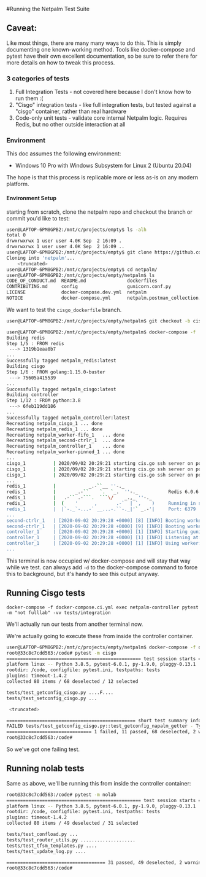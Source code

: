 #Running the Netpalm Test Suite

## Caveat:
Like most things, there are many many ways to do this.  This is simply documenting one known-working method.  Tools like
docker-compose and pytest have their own excellent documentation, so be sure to refer there for more details on how to 
tweak this process.

### 3 categories of tests
1. Full Integration Tests - not covered here because I don't know how to run them :(
2. "Cisgo" integration tests - like full integration tests, but tested against a "cisgo" container, 
rather than real hardware
3. Code-only unit tests - validate core internal Netpalm logic.  Requires Redis, but no other outside interaction at all

### Environment
This doc assumes the following environment:
* Windows 10 Pro with Windows Subsystem for Linux 2 (Ubuntu 20.04)

The hope is that this process is replicable more or less as-is on any modern platform.

#### Environment Setup
starting from scratch, clone the netpalm repo and checkout the branch or commit you'd like to test:
```bash
user@LAPTOP-6PM8GPB2:/mnt/c/projects/empty$ ls -alh
total 0
drwxrwxrwx 1 user user 4.0K Sep  2 16:09 .
drwxrwxrwx 1 user user 4.0K Sep  2 16:09 ..
user@LAPTOP-6PM8GPB2:/mnt/c/projects/empty$ git clone https://github.com/tbotnz/netpalm.git
Cloning into 'netpalm'...
    <truncated>
user@LAPTOP-6PM8GPB2:/mnt/c/projects/empty$ cd netpalm/
user@LAPTOP-6PM8GPB2:/mnt/c/projects/empty/netpalm$ ls
CODE_OF_CONDUCT.md  README.md               dockerfiles                      pytest.ini              worker.py
CONTRIBUTING.md     config                  gunicorn.conf.py                 redis_gen_new_certs.sh
LICENSE             docker-compose.dev.yml  netpalm                          static
NOTICE              docker-compose.yml      netpalm.postman_collection.json  tests
```

We want to test the `cisgo_dockerfile` branch.
```bash
user@LAPTOP-6PM8GPB2:/mnt/c/projects/empty/netpalm$ git checkout -b cisgo_dockerfile origin/cisgo_dockerfile
```

```bash
user@LAPTOP-6PM8GPB2:/mnt/c/projects/empty/netpalm$ docker-compose -f ./docker-compose.dev.yml up --build --force-recreate -V
Building redis
Step 1/5 : FROM redis
 ---> 1319b1eaa0b7
...
Successfully tagged netpalm_redis:latest
Building cisgo
Step 1/6 : FROM golang:1.15.0-buster
 ---> 75605a415539
...
Successfully tagged netpalm_cisgo:latest
Building controller
Step 1/12 : FROM python:3.8
 ---> 6feb119dd186
...
Successfully tagged netpalm_controller:latest
Recreating netpalm_cisgo_1 ... done
Recreating netpalm_redis_1 ... done
Recreating netpalm_worker-fifo_1   ... done
Recreating netpalm_second-ctrlr_1  ... done
Recreating netpalm_controller_1    ... done
Recreating netpalm_worker-pinned_1 ... done
...
cisgo_1          | 2020/09/02 20:29:21 starting cis.go ssh server on port :10000
cisgo_1          | 2020/09/02 20:29:21 starting cis.go ssh server on port :10028
cisgo_1          | 2020/09/02 20:29:21 starting cis.go ssh server on port :10016
...
redis_1          |            _.-``__ ''-._
redis_1          |       _.-``    `.  `_.  ''-._           Redis 6.0.6 (00000000/0) 64 bit
redis_1          |   .-`` .-```.  ```\/    _.,_ ''-._
redis_1          |  (    '      ,       .-`  | `,    )     Running in standalone mode
redis_1          |  |`-._`-...-` __...-.``-._|'` _.-'|     Port: 6379
...
second-ctrlr_1   | [2020-09-02 20:29:28 +0000] [8] [INFO] Booting worker with pid: 8
second-ctrlr_1   | [2020-09-02 20:29:28 +0000] [9] [INFO] Booting worker with pid: 9
controller_1     | [2020-09-02 20:29:28 +0000] [1] [INFO] Starting gunicorn 20.0.4
controller_1     | [2020-09-02 20:29:28 +0000] [1] [INFO] Listening at: http://0.0.0.0:9000 (1)
controller_1     | [2020-09-02 20:29:28 +0000] [1] [INFO] Using worker: uvicorn.workers.Uvi
...
```

This terminal is now occupied w/ docker-compose and will stay that way while we test.  can always add `-d` to the 
docker-compose command to force this to background, but it's handy to see this output anyway.  



## Running Cisgo tests

```
docker-compose -f docker-compose.ci.yml exec netpalm-controller pytest -m "not fulllab" -vv tests/integration
```

We'll actually run our tests from another terminal now.

We're actually going to execute these from inside the controller container. 
```bash
user@LAPTOP-6PM8GPB2:/mnt/c/projects/empty/netpalm$ docker-compose -f docker-compose.dev.yml exec controller bash
root@33c8c7cdd563:/code# pytest -m cisgo
================================================= test session starts ==================================================
platform linux -- Python 3.8.5, pytest-6.0.1, py-1.9.0, pluggy-0.13.1
rootdir: /code, configfile: pytest.ini, testpaths: tests
plugins: timeout-1.4.2
collected 80 items / 68 deselected / 12 selected

tests/test_getconfig_cisgo.py ....F....                                                                          [ 75%]
tests/test_setconfig_cisgo.py ...                                                                                [100%]

 <truncated> 

=============================================== short test summary info ================================================
FAILED tests/test_getconfig_cisgo.py::test_getconfig_napalm_getter - TypeError: 'NoneType' object is not subscriptable
=============================== 1 failed, 11 passed, 68 deselected, 2 warnings in 39.30s ===============================
root@33c8c7cdd563:/code#
```

So we've got one failing test.

## Running nolab tests
Same as above, we'll be running this from inside the controller container:
```bash
root@33c8c7cdd563:/code# pytest -m nolab
================================================= test session starts ==================================================
platform linux -- Python 3.8.5, pytest-6.0.1, py-1.9.0, pluggy-0.13.1
rootdir: /code, configfile: pytest.ini, testpaths: tests
plugins: timeout-1.4.2
collected 80 items / 49 deselected / 31 selected

tests/test_confload.py ...                                                                                       [  9%]
tests/test_router_utils.py ....................                                                                  [ 74%]
tests/test_tfsm_templates.py ....                                                                                [ 87%]
tests/test_update_log.py ....                                                                                    [100%]

==================================== 31 passed, 49 deselected, 2 warnings in 2.02s =====================================
root@33c8c7cdd563:/code#
```

